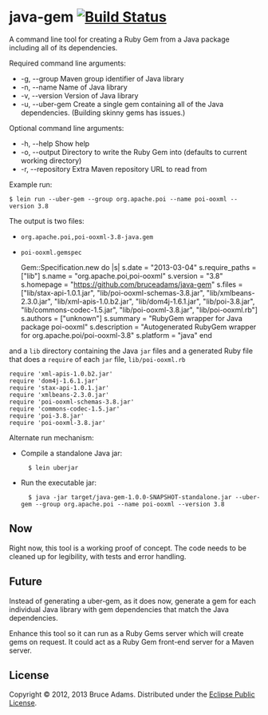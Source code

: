 # java-gem [![Build Status](https://secure.travis-ci.org/bruceadams/java-gem.png)](http://travis-ci.org/bruceadams/java-gem)

A command line tool for creating a Ruby Gem from a Java package
including all of its dependencies.

Required command line arguments:
* -g, --group       Maven group identifier of Java library
* -n, --name        Name of Java library
* -v, --version     Version of Java library
* -u, --uber-gem    Create a single gem containing all of the Java dependencies. (Building skinny gems has issues.)

Optional command line arguments:
* -h, --help        Show help
* -o, --output      Directory to write the Ruby Gem into (defaults to current working directory)
* -r, --repository  Extra Maven repository URL to read from

Example run:

    $ lein run --uber-gem --group org.apache.poi --name poi-ooxml --version 3.8

The output is two files:
* `org.apache.poi,poi-ooxml-3.8-java.gem`
* `poi-ooxml.gemspec`

    Gem::Specification.new do |s|
      s.date = "2013-03-04"
      s.require_paths = ["lib"]
      s.name = "org.apache.poi,poi-ooxml"
      s.version = "3.8"
      s.homepage = "https://github.com/bruceadams/java-gem"
      s.files = ["lib/stax-api-1.0.1.jar",
                 "lib/poi-ooxml-schemas-3.8.jar",
                 "lib/xmlbeans-2.3.0.jar",
                 "lib/xml-apis-1.0.b2.jar",
                 "lib/dom4j-1.6.1.jar",
                 "lib/poi-3.8.jar",
                 "lib/commons-codec-1.5.jar",
                 "lib/poi-ooxml-3.8.jar",
                 "lib/poi-ooxml.rb"]
      s.authors = ["unknown"]
      s.summary = "RubyGem wrapper for Java package poi-ooxml"
      s.description = "Autogenerated RubyGem wrapper for org.apache.poi/poi-ooxml-3.8"
      s.platform = "java"
    end

and a `lib` directory containing the Java `jar` files and a generated
Ruby file that does a `require` of each `jar` file, `lib/poi-ooxml.rb`

    require 'xml-apis-1.0.b2.jar'
    require 'dom4j-1.6.1.jar'
    require 'stax-api-1.0.1.jar'
    require 'xmlbeans-2.3.0.jar'
    require 'poi-ooxml-schemas-3.8.jar'
    require 'commons-codec-1.5.jar'
    require 'poi-3.8.jar'
    require 'poi-ooxml-3.8.jar'

Alternate run mechanism:

* Compile a standalone Java jar:

        $ lein uberjar

* Run the executable jar:

        $ java -jar target/java-gem-1.0.0-SNAPSHOT-standalone.jar --uber-gem --group org.apache.poi --name poi-ooxml --version 3.8

## Now

Right now, this tool is a working proof of concept. The code needs to
be cleaned up for legibility, with tests and error handling.

## Future

Instead of generating a uber-gem, as it does now, generate a gem for
each individual Java library with gem dependencies that match the Java
dependencies.

Enhance this tool so it can run as a Ruby Gems server which will
create gems on request. It could act as a Ruby Gem front-end server
for a Maven server.

## License

Copyright © 2012, 2013 Bruce Adams. Distributed under the
[Eclipse Public License](http://www.eclipse.org/legal/epl-v10.html).
